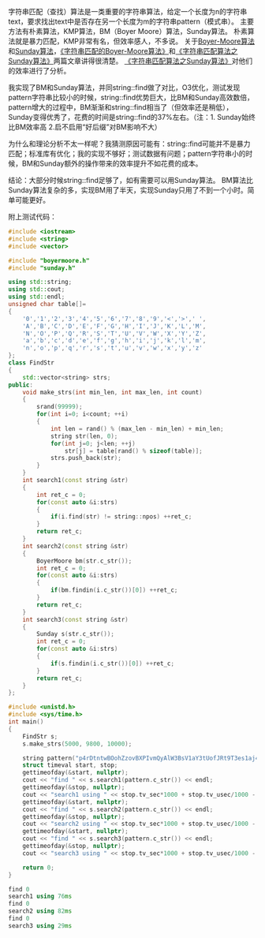 ﻿字符串匹配（查找）算法是一类重要的字符串算法，给定一个长度为n的字符串text，要求找出text中是否存在另一个长度为m的字符串pattern（模式串）。
主要方法有朴素算法，KMP算法，BM（Boyer Moore）算法，Sunday算法。
朴素算法就是暴力匹配，KMP非常有名，但效率感人，不多说。
关于[Boyer-Moore算法][bm]和[Sunday算法][sunday]，[《字符串匹配的Boyer-Moore算法》][bm]和[《字符串匹配算法之Sunday算法》][sunday]两篇文章讲得很清楚。
[《字符串匹配算法之Sunday算法》](https://www.jianshu.com/p/2e6eb7386cd3)对他们的效率进行了分析。

[bm]: http://www.ruanyifeng.com/blog/2013/05/boyer-moore_string_search_algorithm.html
[sunday]: https://www.jianshu.com/p/2e6eb7386cd3

我实现了BM和Sunday算法，并同string::find做了对比，O3优化，测试发现pattern字符串比较小的时候，string::find优势巨大，比BM和Sunday高效数倍，pattern增大的过程中，BM渐渐和string::find相当了（但效率还是稍低），Sunday变得优秀了，花费的时间是string::find的37%左右。（注：1. Sunday始终比BM效率高 2.启不启用“好后缀”对BM影响不大）

为什么和理论分析不太一样呢？我猜测原因可能有：string::find可能并不是暴力匹配；标准库有优化；我的实现不够好；测试数据有问题；pattern字符串小的时候，BM和Sunday额外的操作带来的效率提升不如花费的成本。

结论：大部分时候string::find足够了，如有需要可以用Sunday算法。
BM算法比Sunday算法复杂的多，实现BM用了半天，实现Sunday只用了不到一个小时。简单可能更好。

附上测试代码：
```cpp
#include <iostream>
#include <string>
#include <vector>

#include "boyermoore.h"
#include "sunday.h"

using std::string;
using std::cout;
using std::endl;
unsigned char table[]=
{
	'0','1','2','3','4','5','6','7','8','9','<','>',' ',
	'A','B','C','D','E','F','G','H','I','J','K','L','M',
	'N','O','P','Q','R','S','T','U','V','W','X','Y','Z',
	'a','b','c','d','e','f','g','h','i','j','k','l','m',
	'n','o','p','q','r','s','t','u','v','w','x','y','z'
};
class FindStr
{
	std::vector<string> strs;
public:
	void make_strs(int min_len, int max_len, int count)
	{
		srand(99999);
		for(int i=0; i<count; ++i)
		{
			int len = rand() % (max_len - min_len) + min_len;
			string str(len, 0);
			for(int j=0; j<len; ++j)
				str[j] = table[rand() % sizeof(table)];
			strs.push_back(str);
		}
	}
	int search1(const string &str)
	{
		int ret_c = 0;
		for(const auto &i:strs)
		{
			if(i.find(str) != string::npos) ++ret_c;
		}
		return ret_c;
	}
	int search2(const string &str)
	{
		BoyerMoore bm(str.c_str());
		int ret_c = 0;
		for(const auto &i:strs)
		{
			if(bm.findin(i.c_str())[0]) ++ret_c;
		}
		return ret_c;
	}
	int search3(const string &str)
	{
		Sunday s(str.c_str());
		int ret_c = 0;
		for(const auto &i:strs)
		{
			if(s.findin(i.c_str())[0]) ++ret_c;
		}
		return ret_c;
	}
};

#include <unistd.h>
#include <sys/time.h>
int main()
{
	FindStr s;
	s.make_strs(5000, 9800, 10000);

	string pattern("p4rDtntwBOohZzovBXPIvmQyAlW3BsV1aY3tUofJRt9T3es1aj4UKG0Da04m6F0Qkyem6KzoPucNMU7gyPoXDpbKCYyiqXZSIJkHhOi3719vNCsOyJdofOYinSJxhWNZjVvuBME92OfYCqxKPjtLiNd1U2Aeqfpuq2LWaaw9iIFUEnMVesydIX4Q1Lj5uJKq91JPHht4z5EZ4OidE3RhdcIoyVFsbhwXDSeCQVFilps5oaVY7SfHEwnQcWffR7eT4dqV1cvSJ6jqzaWA1jGlpirfIvSzyn9v6ZNP7nyagxzs");
	struct timeval start, stop;
	gettimeofday(&start, nullptr);
	cout << "find " << s.search1(pattern.c_str()) << endl;
	gettimeofday(&stop, nullptr);
	cout << "search1 using " << stop.tv_sec*1000 + stop.tv_usec/1000 - start.tv_sec*1000 - start.tv_usec/1000 << "ms" << endl;
	gettimeofday(&start, nullptr);
	cout << "find " << s.search2(pattern.c_str()) << endl;
	gettimeofday(&stop, nullptr);
	cout << "search2 using " << stop.tv_sec*1000 + stop.tv_usec/1000 - start.tv_sec*1000 - start.tv_usec/1000 << "ms" << endl;
	gettimeofday(&start, nullptr);
	cout << "find " << s.search3(pattern.c_str()) << endl;
	gettimeofday(&stop, nullptr);
	cout << "search3 using " << stop.tv_sec*1000 + stop.tv_usec/1000 - start.tv_sec*1000 - start.tv_usec/1000 << "ms" << endl;

	return 0;
}

find 0
search1 using 76ms
find 0
search2 using 82ms
find 0
search3 using 29ms
```

